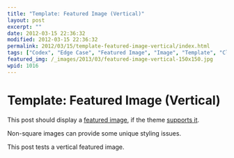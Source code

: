 ```yaml
---
title: "Template: Featured Image (Vertical)"
layout: post
excerpt: ""
date: 2012-03-15 22:36:32
modified: 2012-03-15 22:36:32
permalink: 2012/03/15/template-featured-image-vertical/index.html
tags: ["Codex", "Edge Case", "Featured Image", "Image", "Template", "Classic", "Template", "Uncategorized"]
featured_img: /_images/2013/03/featured-image-vertical-150x150.jpg
wpid: 1016
---
```


# Template: Featured Image (Vertical)

This post should display a [featured image](https://en.support.wordpress.com/featured-images/#setting-a-featured-image "Featured Images"), if the theme [supports it](https://codex.wordpress.org/Post_Thumbnails "Post Thumbnails").

Non-square images can provide some unique styling issues.

This post tests a vertical featured image.